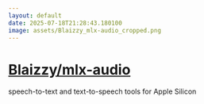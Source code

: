 ```yaml
---
layout: default
date: 2025-07-18T21:28:43.180100
image: assets/Blaizzy_mlx-audio_cropped.png
---
```


# [Blaizzy/mlx-audio](https://github.com/Blaizzy/mlx-audio)

speech-to-text and text-to-speech tools for Apple Silicon
